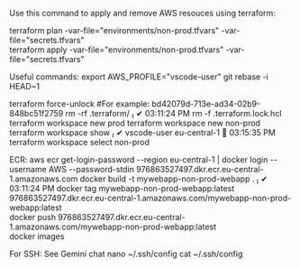 Use this command to apply and remove AWS resouces using terraform:

terraform plan -var-file="environments/non-prod.tfvars" -var-file="secrets.tfvars"  
terraform apply -var-file="environments/non-prod.tfvars" -var-file="secrets.tfvars"  

Useful commands:
export AWS_PROFILE="vscode-user" 
git rebase -i HEAD~1
   
terraform force-unlock <LockID> #For example: bd42079d-713e-ad34-02b9-848bc51f2759 
rm -rf .terraform/                                                                                                                                     ✔  03:11:24 PM 
rm -f .terraform.lock.hcl
terraform workspace new prod
terraform workspace new non-prod   
terraform workspace show                                                                                             ✔  vscode-user eu-central-1   03:15:35 PM 
terraform workspace select non-prod  

ECR:
aws ecr get-login-password --region eu-central-1 | docker login --username AWS --password-stdin 976863527497.dkr.ecr.eu-central-1.amazonaws.com
docker build -t mywebapp-non-prod-webapp .                                                                                                             ✔  03:11:24 PM 
docker tag mywebapp-non-prod-webapp:latest 976863527497.dkr.ecr.eu-central-1.amazonaws.com/mywebapp-non-prod-webapp:latest   
docker push 976863527497.dkr.ecr.eu-central-1.amazonaws.com/mywebapp-non-prod-webapp:latest      
docker images

For SSH: See Gemini chat
nano ~/.ssh/config 
cat ~/.ssh/config

